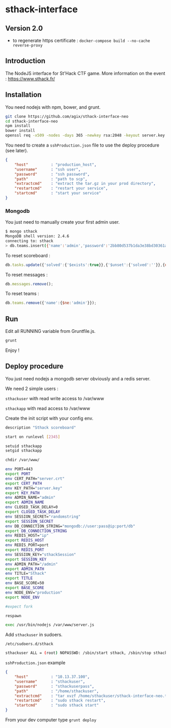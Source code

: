 # sthack-interface

## Version 2.0

- to regenerate https certificate : `docker-compose build --no-cache reverse-proxy`

## Introduction

The NodeJS interface for St'Hack CTF game.
More information on the  event : <https://www.sthack.fr/>

## Installation

You need nodejs with npm, bower, and grunt.

```bash
git clone https://github.com/agix/sthack-interface-neo
cd sthack-interface-neo
npm install
bower install
openssl req -x509 -nodes -days 365 -newkey rsa:2048 -keyout server.key -out server.crt
```

You need to create a `sshProduction.json` file to use the deploy procedure (see later).

```json
{
    "host"          : "production_host",
    "username"      : "ssh user",
    "password"      : "ssh password",
    "path"          : "path to scp",
    "extractcmd"    : "extract the tar.gz in your prod directory",
    "restartcmd"    : "restart your service",
    "startcmd"      : "start your service"
}
```

### Mongodb

You just need to manually create your first admin user.

```bash
$ mongo sthack
MongoDB shell version: 2.4.6
connecting to: sthack
> db.teams.insert({'name':'admin','password':'2bb80d537b1da3e38bd30361aa855686bde0eacd7162fef6a25fe97bf527a25b'})
```

To reset scoreboard :

```js
db.tasks.update({'solved':{'$exists':true}},{'$unset':{'solved':''}},{upsert:false, multi:true});
```

To reset messages :

```js
db.messages.remove();
```

To reset teams :

```js
db.teams.remove({'name':{$ne:'admin'}});
```

## Run

Edit all RUNNING variable from Gruntfile.js.

```bash
grunt
```

Enjoy !

## Deploy procedure

You just need nodejs a mongodb server obviously and a redis server.

We need 2 simple users :

`sthackuser` with read write access to /var/www

`sthackapp` with read access to /var/www

Create the init script with your config env.

```bash
description "Sthack scoreboard"

start on runlevel [2345]

setuid sthackapp
setgid sthackapp

chdir /var/www/

env PORT=443
export PORT
env CERT_PATH="server.crt"
export CERT_PATH
env KEY_PATH="server.key"
export KEY_PATH
env ADMIN_NAME="admin"
export ADMIN_NAME
env CLOSED_TASK_DELAY=0
export CLOSED_TASK_DELAY
env SESSION_SECRET="randomstring"
export SESSION_SECRET
env DB_CONNECTION_STRING="mongodb://user:pass@ip:port/db"
export DB_CONNECTION_STRING
env REDIS_HOST="ip"
export REDIS_HOST
env REDIS_PORT=port
export REDIS_PORT
env SESSION_KEY="sthackSession"
export SESSION_KEY
env ADMIN_PATH="/admin"
export ADMIN_PATH
env TITLE="Sthack"
export TITLE
env BASE_SCORE=50
export BASE_SCORE
env NODE_ENV="production"
export NODE_ENV

#expect fork

respawn

exec /usr/bin/nodejs /var/www/server.js
```

Add `sthackuser` in sudoers.

`/etc/sudoers.d/sthack`

```bash
sthackuser ALL = (root) NOPASSWD: /sbin/start sthack, /sbin/stop sthack, /sbin/restart sthack, /sbin/status sthack
```

`sshProduction.json` example

```json
{
    "host"          : "10.13.37.100",
    "username"      : "sthackuser",
    "password"      : "sthackuserpass",
    "path"          : "/home/sthackuser",
    "extractcmd"    : "tar xvzf /home/sthackuser/sthack-interface-neo.tar.gz -C /var/www/ && cd /var/www && npm update --production && chmod -R o+r /var/www/",
    "restartcmd"    : "sudo sthack restart",
    "startcmd"      : "sudo sthack start"
}
```

From your dev computer type `grunt deploy`
